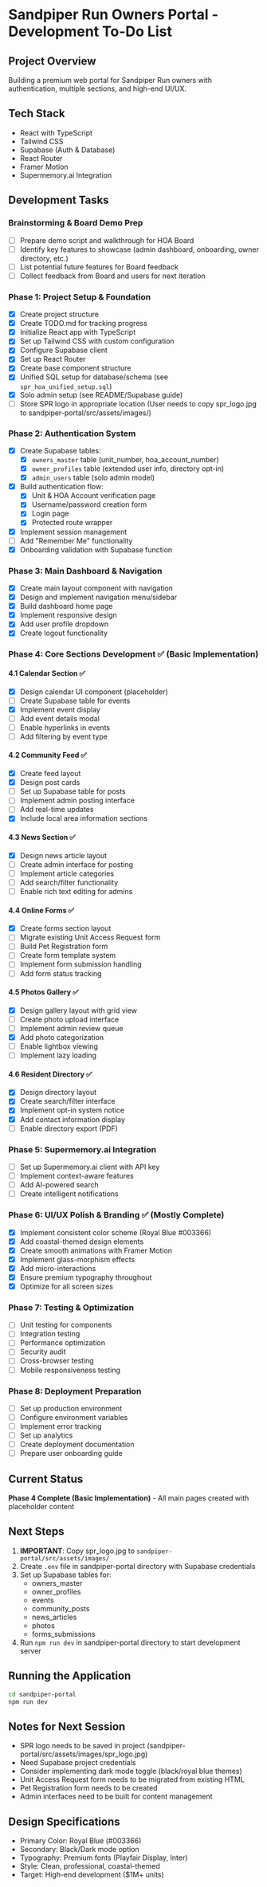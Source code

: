 # Sandpiper Run Owners Portal - Development To-Do List

## Project Overview
Building a premium web portal for Sandpiper Run owners with authentication, multiple sections, and high-end UI/UX.

## Tech Stack
- React with TypeScript
- Tailwind CSS
- Supabase (Auth & Database)
- React Router
- Framer Motion
- Supermemory.ai Integration

## Development Tasks

### Brainstorming & Board Demo Prep
- [ ] Prepare demo script and walkthrough for HOA Board
- [ ] Identify key features to showcase (admin dashboard, onboarding, owner directory, etc.)
- [ ] List potential future features for Board feedback
- [ ] Collect feedback from Board and users for next iteration

### Phase 1: Project Setup & Foundation 
- [x] Create project structure
- [x] Create TODO.md for tracking progress
- [x] Initialize React app with TypeScript
- [x] Set up Tailwind CSS with custom configuration
- [x] Configure Supabase client
- [x] Set up React Router
- [x] Create base component structure
- [x] Unified SQL setup for database/schema (see `spr_hoa_unified_setup.sql`)
- [x] Solo admin setup (see README/Supabase guide)
- [ ] Store SPR logo in appropriate location (User needs to copy spr_logo.jpg to sandpiper-portal/src/assets/images/)

### Phase 2: Authentication System 
- [x] Create Supabase tables:
  - [x] `owners_master` table (unit_number, hoa_account_number)
  - [x] `owner_profiles` table (extended user info, directory opt-in)
  - [x] `admin_users` table (solo admin model)
- [x] Build authentication flow:
  - [x] Unit & HOA Account verification page
  - [x] Username/password creation form
  - [x] Login page
  - [x] Protected route wrapper
- [x] Implement session management
- [ ] Add "Remember Me" functionality
- [x] Onboarding validation with Supabase function

### Phase 3: Main Dashboard & Navigation 
- [x] Create main layout component with navigation
- [x] Design and implement navigation menu/sidebar
- [x] Build dashboard home page
- [x] Implement responsive design
- [x] Add user profile dropdown
- [x] Create logout functionality

### Phase 4: Core Sections Development ✅ (Basic Implementation)

#### 4.1 Calendar Section ✅
- [x] Design calendar UI component (placeholder)
- [ ] Create Supabase table for events
- [x] Implement event display
- [ ] Add event details modal
- [ ] Enable hyperlinks in events
- [ ] Add filtering by event type

#### 4.2 Community Feed ✅
- [x] Create feed layout
- [x] Design post cards
- [ ] Set up Supabase table for posts
- [ ] Implement admin posting interface
- [ ] Add real-time updates
- [x] Include local area information sections

#### 4.3 News Section ✅
- [x] Design news article layout
- [ ] Create admin interface for posting
- [ ] Implement article categories
- [ ] Add search/filter functionality
- [ ] Enable rich text editing for admins

#### 4.4 Online Forms ✅
- [x] Create forms section layout
- [ ] Migrate existing Unit Access Request form
- [ ] Build Pet Registration form
- [ ] Create form template system
- [ ] Implement form submission handling
- [ ] Add form status tracking

#### 4.5 Photos Gallery ✅
- [x] Design gallery layout with grid view
- [ ] Create photo upload interface
- [ ] Implement admin review queue
- [x] Add photo categorization
- [ ] Enable lightbox viewing
- [ ] Implement lazy loading

#### 4.6 Resident Directory ✅
- [x] Design directory layout
- [x] Create search/filter interface
- [x] Implement opt-in system notice
- [x] Add contact information display
- [ ] Enable directory export (PDF)

### Phase 5: Supermemory.ai Integration
- [ ] Set up Supermemory.ai client with API key
- [ ] Implement context-aware features
- [ ] Add AI-powered search
- [ ] Create intelligent notifications

### Phase 6: UI/UX Polish & Branding ✅ (Mostly Complete)
- [x] Implement consistent color scheme (Royal Blue #003366)
- [x] Add coastal-themed design elements
- [x] Create smooth animations with Framer Motion
- [x] Implement glass-morphism effects
- [x] Add micro-interactions
- [x] Ensure premium typography throughout
- [x] Optimize for all screen sizes

### Phase 7: Testing & Optimization
- [ ] Unit testing for components
- [ ] Integration testing
- [ ] Performance optimization
- [ ] Security audit
- [ ] Cross-browser testing
- [ ] Mobile responsiveness testing

### Phase 8: Deployment Preparation
- [ ] Set up production environment
- [ ] Configure environment variables
- [ ] Implement error tracking
- [ ] Set up analytics
- [ ] Create deployment documentation
- [ ] Prepare user onboarding guide

## Current Status
**Phase 4 Complete (Basic Implementation)** - All main pages created with placeholder content

## Next Steps
1. **IMPORTANT**: Copy spr_logo.jpg to `sandpiper-portal/src/assets/images/`
2. Create `.env` file in sandpiper-portal directory with Supabase credentials
3. Set up Supabase tables for:
   - owners_master
   - owner_profiles
   - events
   - community_posts
   - news_articles
   - photos
   - forms_submissions
4. Run `npm run dev` in sandpiper-portal directory to start development server

## Running the Application
```bash
cd sandpiper-portal
npm run dev
```

## Notes for Next Session
- SPR logo needs to be saved in project (sandpiper-portal/src/assets/images/spr_logo.jpg)
- Need Supabase project credentials
- Consider implementing dark mode toggle (black/royal blue themes)
- Unit Access Request form needs to be migrated from existing HTML
- Pet Registration form needs to be created
- Admin interfaces need to be built for content management

## Design Specifications
- Primary Color: Royal Blue (#003366)
- Secondary: Black/Dark mode option
- Typography: Premium fonts (Playfair Display, Inter)
- Style: Clean, professional, coastal-themed
- Target: High-end development ($1M+ units)